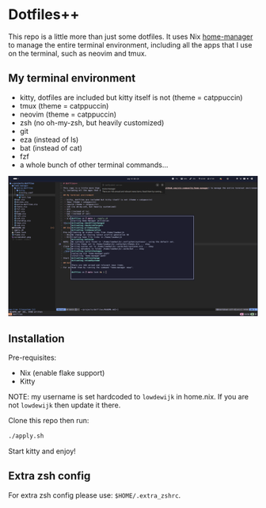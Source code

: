 # Dotfiles++

This repo is a little more than just some dotfiles. It uses Nix [home-manager](https://github.com/nix-community/home-manager) to manage the entire terminal environment, including all the apps that I use on the terminal, such as neovim and tmux.

## My terminal environment
 
 - kitty, dotfiles are included but kitty itself is not (theme = catppuccin)
 - tmux (theme = catppuccin)
 - neovim (theme = catppuccin) 
 - zsh (no oh-my-zsh, but heavily customized)
 - git
 - eza (instead of ls)
 - bat (instead of cat)
 - fzf
 - a whole bunch of other terminal commands...

![screenshot](screenshot.png)

## Installation

Pre-requisites:
 - Nix (enable flake support)
 - Kitty

NOTE: my username is set hardcoded to `lowdewijk` in home.nix. If you are not `lowdewijk` then update it there.

Clone this repo then run:
```bash
./apply.sh
```

Start kitty and enjoy!

## Extra zsh config

For extra zsh config please use: `$HOME/.extra_zshrc`.
